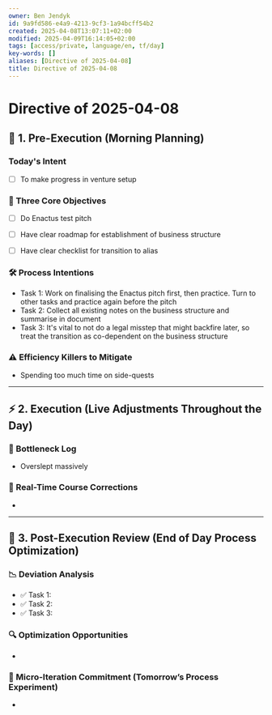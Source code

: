 ```yaml
---
owner: Ben Jendyk
id: 9a9fd586-e4a9-4213-9cf3-1a94bcff54b2
created: 2025-04-08T13:07:11+02:00
modified: 2025-04-09T16:14:05+02:00
tags: [access/private, language/en, tf/day]
key-words: []
aliases: [Directive of 2025-04-08]
title: Directive of 2025-04-08
---
```


# Directive of 2025-04-08

## 🌅 1. Pre-Execution (Morning Planning)

### Today's Intent

<!-- What broader chief aim do you want to focus on today? -->
- [ ] To make progress in venture setup

### 🎯 Three Core Objectives

<!-- Most critical task 1 – outcome-driven, not just an activity. -->
- [ ] Do Enactus test pitch
<!-- Most critical task 2 – make it concrete and measurable. -->
- [ ] Have clear roadmap for establishment of business structure
<!-- Most critical task 3 – must fit within the day’s execution capacity. -->
- [ ] Have clear checklist for transition to alias

### 🛠️ Process Intentions

<!-- How will this be executed most efficiently? E.g., deep work session, batching tasks, specific tool usage. -->
- Task 1: Work on finalising the Enactus pitch first, then practice. Turn to other tasks and practice again before the pitch
- Task 2: Collect all existing notes on the business structure and summarise in document
- Task 3: It's vital to not do a legal misstep that might backfire later, so treat the transition as co-dependent on the business structure

### ⚠️ Efficiency Killers to Mitigate

<!-- What are the biggest risks to focus/execution today? E.g., distractions, decision fatigue, overplanning. -->
- Spending too much time on side-quests

---

## ⚡ 2. Execution (Live Adjustments Throughout the Day)

### 📌 Bottleneck Log

<!-- What slowed execution today? E.g., distractions, over-perfection, slow decision-making, unexpected blockers. -->
- Overslept massively

### 🔄 Real-Time Course Corrections

<!-- What tweaks were made mid-day to maintain efficiency? Only note direct changes to process. -->
-

---

## 🌙 3. Post-Execution Review (End of Day Process Optimization)

### 📉 Deviation Analysis

<!-- Did execution match expectation? If not, what caused deviation? -->
- ✅ Task 1:
- ✅ Task 2:  
- ✅ Task 3:  

### 🔍 Optimization Opportunities

<!-- What execution inefficiency should be addressed tomorrow? Focus on a single high-leverage improvement. -->
-

### 🧪 Micro-Iteration Commitment (Tomorrow’s Process Experiment)

<!-- What **one small tweak** will be tested tomorrow to refine execution? Keep it experimental and specific. -->
-
